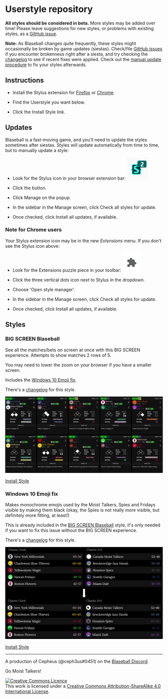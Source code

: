 # Userstyle repository

**All styles should be considered in beta.** More styles may be added over time!
Please leave suggestions for new styles, or problems with existing styles,
as a [GitHub issue](https://github.com/holmesmr/Blaseball-Userstyles/issues).

**Note:** As Blaseball changes quite frequently, these styles might occasionally be
broken by game updates (siestas). Check/file [GitHub issues](https://github.com/holmesmr/Blaseball-Userstyles/issues)
if you encounter brokenness right after a siesta, and try checking the [changelog](changelog.html)
to see if recent fixes were applied. Check out the [manual update procedure](#updates)
to fix your styles afterwards.

## Instructions

* Install the Stylus extension for [Firefox](https://addons.mozilla.org/en-GB/firefox/addon/styl-us/) or [Chrome](https://chrome.google.com/webstore/detail/stylus/clngdbkpkpeebahjckkjfobafhncgmne).

* Find the Userstyle you want below.

* Click the Install Style link.

## Updates

Blaseball is a fast-moving game, and you'll need to update the styles sometimes after
siestas. Styles will update automatically from time to time, but to manually update a style:

* Look for the Stylus icon in your browser extension bar: ![Stylus button](images/index/stylus-ext-icon.png)

* Click the button.

* Click Manage on the popup.

* In the sidebar in the Manage screen, click Check all styles for update.

* Once checked, click Install all updates, if available.

### Note for Chrome users

Your Stylus extension icon may be in the new _Extensions_ menu. If you don't see the
Stylus icon above:

* Look for the Extensions puzzle piece in your toolbar: ![Chrome extension button](images/index/chrome-ext-menu.png)

* Click the three vertical dots icon next to Stylus in the dropdown.

* Choose 'Open style manager'.

* In the sidebar in the Manage screen, click Check all styles for update.

* Once checked, click Install all updates, if available.

## Styles

### BIG SCREEN Blaseball

See all the matches/bets on screen at once with this BIG SCREEN experience. 
Attempts to show matches 2 rows of 5.

You may need to lower the zoom on your browser if you have a smaller screen.

Includes the [Windows 10 Emoji fix](#windows-10-emoji-fix).

There's a [changelog](changelog.html#big-screen-blaseball) for this style.

![BIG SCREEN Blaseball screenshot](images/big-screen-blaseball.png)

[Install Style](styles/big-screen-blaseball.user.css)


### Windows 10 Emoji fix

Makes monochrome emojis used by the Moist Talkers, Spies and Fridays visible
by making them black (okay, the Spies is not really _more_ visible, but definitely
more fitting, at least!)

This is already included in the [BIG SCREEN Blaseball](#big-screen-blaseball)
style, it's only needed if you want to fix this issue without
the BIG SCREEN experience.

There's a [changelog](changelog.html#windows-10-emoji-fix) for this style.

![Emoji fix screenshot](images/win10-emoji-fix.png)

[Install Style](styles/win10-emoji-fix.user.css)

----

A production of Cepheus (@ceph3us#0451) on the [Blaseball Discord](//discord.gg/3uFgJhu).

Go Moist Talkers!

<a rel="license" href="http://creativecommons.org/licenses/by-sa/4.0/"><img alt="Creative Commons Licence" style="border-width:0" src="https://i.creativecommons.org/l/by-sa/4.0/88x31.png" /></a><br />This work is licensed under a <a rel="license" href="http://creativecommons.org/licenses/by-sa/4.0/">Creative Commons Attribution-ShareAlike 4.0 International License</a>.
